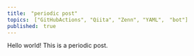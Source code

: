 ```yaml
---
title:　"periodic post"
topics:　["GitHubActions", "Qiita", "Zenn", "YAML",　"bot"]
published:　true
---
```

Hello world!
This is a periodic post.
